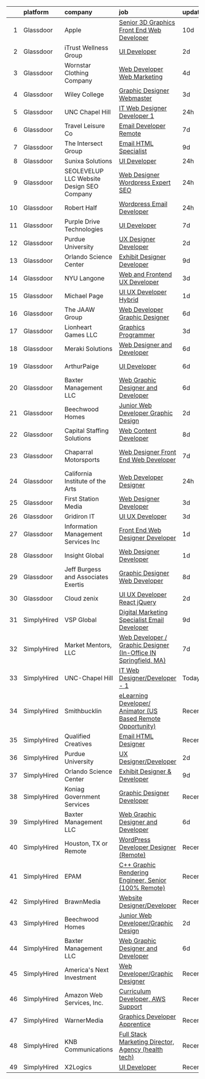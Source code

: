 

|    | platform    | company                                    | job                                                                                                                                                                                                                                                                                                                                                                                                                                                                                                                                                                                                                                                                                                                                                                                                                                                                                                                                                                                                                                                                                                                                                                                                                                                                                                                                                                                                                            | update_time   | location               |
|---:|:------------|:-------------------------------------------|:-------------------------------------------------------------------------------------------------------------------------------------------------------------------------------------------------------------------------------------------------------------------------------------------------------------------------------------------------------------------------------------------------------------------------------------------------------------------------------------------------------------------------------------------------------------------------------------------------------------------------------------------------------------------------------------------------------------------------------------------------------------------------------------------------------------------------------------------------------------------------------------------------------------------------------------------------------------------------------------------------------------------------------------------------------------------------------------------------------------------------------------------------------------------------------------------------------------------------------------------------------------------------------------------------------------------------------------------------------------------------------------------------------------------------------|:--------------|:-----------------------|
|  1 | Glassdoor   | Apple                                      | [Senior 3D Graphics   Front End Web Developer](https://www.glassdoor.com/partner/jobListing.htm?pos=129&ao=1136043&s=58&guid=00000182d8facc9e9c09239ab83f640b&src=GD_JOB_AD&t=SR&vt=w&cs=1_5d07801a&cb=1661497691608&jobListingId=1008071543094&jrtk=3-0-1gbcflj6kkbmv801-1gbcflj72ghrk800-3c5b0316164beead-)                                                                                                                                                                                                                                                                                                                                                                                                                                                                                                                                                                                                                                                                                                                                                                                                                                                                                                                                                                                                                                                                                                                  | 10d           | Cupertino, CA          |
|  2 | Glassdoor   | iTrust Wellness Group                      | [UI Developer](https://www.glassdoor.com/partner/jobListing.htm?pos=124&ao=1136043&s=58&guid=00000182d8facc9e9c09239ab83f640b&src=GD_JOB_AD&t=SR&vt=w&ea=1&cs=1_c9a81a5f&cb=1661497691608&jobListingId=1008089350504&jrtk=3-0-1gbcflj6kkbmv801-1gbcflj72ghrk800-981c0600e38d5cbe-)                                                                                                                                                                                                                                                                                                                                                                                                                                                                                                                                                                                                                                                                                                                                                                                                                                                                                                                                                                                                                                                                                                                                             | 2d            | Greenville, SC         |
|  3 | Glassdoor   | Wornstar Clothing Company                  | [Web Developer   Web Marketing](https://www.glassdoor.com/partner/jobListing.htm?pos=117&ao=1136043&s=58&guid=00000182d8facc9e9c09239ab83f640b&src=GD_JOB_AD&t=SR&vt=w&ea=1&cs=1_4062fc4f&cb=1661497691608&jobListingId=1008083167982&jrtk=3-0-1gbcflj6kkbmv801-1gbcflj72ghrk800-fd17bfe054e60414-)                                                                                                                                                                                                                                                                                                                                                                                                                                                                                                                                                                                                                                                                                                                                                                                                                                                                                                                                                                                                                                                                                                                            | 4d            | Lake in the Hills, IL  |
|  4 | Glassdoor   | Wiley College                              | [Graphic Designer Webmaster](https://www.glassdoor.com/partner/jobListing.htm?pos=119&ao=1136043&s=58&guid=00000182d8facc9e9c09239ab83f640b&src=GD_JOB_AD&t=SR&vt=w&ea=1&cs=1_978958c3&cb=1661497691608&jobListingId=1008084919070&jrtk=3-0-1gbcflj6kkbmv801-1gbcflj72ghrk800-7b0a0c9da61a4b71-)                                                                                                                                                                                                                                                                                                                                                                                                                                                                                                                                                                                                                                                                                                                                                                                                                                                                                                                                                                                                                                                                                                                               | 3d            | Marshall, TX           |
|  5 | Glassdoor   | UNC Chapel Hill                            | [IT Web Designer Developer   1](https://www.glassdoor.com/partner/jobListing.htm?pos=121&ao=1136043&s=58&guid=00000182d8facc9e9c09239ab83f640b&src=GD_JOB_AD&t=SR&vt=w&cs=1_47f2c4e5&cb=1661497691608&jobListingId=1008094021401&jrtk=3-0-1gbcflj6kkbmv801-1gbcflj72ghrk800-66c7d0f1ba60b7fa-)                                                                                                                                                                                                                                                                                                                                                                                                                                                                                                                                                                                                                                                                                                                                                                                                                                                                                                                                                                                                                                                                                                                                 | 24h           | Chapel Hill, NC        |
|  6 | Glassdoor   | Travel   Leisure Co                        | [Email Developer  Remote ](https://www.glassdoor.com/partner/jobListing.htm?pos=123&ao=1136043&s=58&guid=00000182d8facc9e9c09239ab83f640b&src=GD_JOB_AD&t=SR&vt=w&cs=1_6650fde0&cb=1661497691608&jobListingId=1008078533693&jrtk=3-0-1gbcflj6kkbmv801-1gbcflj72ghrk800-767561cd7f52016b-)                                                                                                                                                                                                                                                                                                                                                                                                                                                                                                                                                                                                                                                                                                                                                                                                                                                                                                                                                                                                                                                                                                                                      | 7d            | Orlando, FL            |
|  7 | Glassdoor   | The Intersect Group                        | [Email HTML Specialist](https://www.glassdoor.com/partner/jobListing.htm?pos=109&ao=1110586&s=58&guid=00000182d8facc9e9c09239ab83f640b&src=GD_JOB_AD&t=SR&vt=w&ea=1&cs=1_3aa6aaa2&cb=1661497691607&jobListingId=1008074370447&cpc=47CFDC01B3F81FAC&jrtk=3-0-1gbcflj6kkbmv801-1gbcflj72ghrk800-22c56744a00dd6d9--6NYlbfkN0D3PcU9heefYh9TtgByvMoljOix8d9QGO4-sOduKDD9bT1jZI9CfBWrR-yhgruQBi7BODCzZdeBCVxltjTcoLfa9fjLk7NMFbxIrl9F5qP5psuaO9TR_rl8p70B1b0bwKQhJG9MZh2IuOyJto0tZsNoJrw3F83L99OynJJIDCLJuZYXtySHDGkwyagBHaLJOEPWZdUWi8c9TWGwqlvBTHGNpqFEzjucvwVY6XQieo42BUi1ptyF4fxU2sD87-z6x8Z0ryRBplKFBTz9F5E2PyJbhu1TZpmFSzVslKowyA4hJGedsEKNila5uRA-rvRfSYeVYyGr0ab6YHQ3PNlzOFE3-fwI-wcmStFUxQErvS6Ms-N2n09e6ttTjy9XOfnWdT76aI-Nedt4C4q0ahjquV0jo3BEHR88gVjkRVCpNWl6abiwO1SzKEljahU9J9HrjZ5cBzcWse2JGOLxsOvVumK7fhwn6xeQ3G18NzN_WeE1rUBjuokQsI2dBGt4NYmUw8MD5UkvLbo82A%3D%3D)                                                                                                                                                                                                                                                                                                                                                                                                                                                                                                                                                   | 9d            | Plano, TX              |
|  8 | Glassdoor   | Sunixa Solutions                           | [UI Developer](https://www.glassdoor.com/partner/jobListing.htm?pos=113&ao=1136043&s=58&guid=00000182d8facc9e9c09239ab83f640b&src=GD_JOB_AD&t=SR&vt=w&ea=1&cs=1_60e4aade&cb=1661497691607&jobListingId=1008093911276&jrtk=3-0-1gbcflj6kkbmv801-1gbcflj72ghrk800-c12d46be60d48c3b-)                                                                                                                                                                                                                                                                                                                                                                                                                                                                                                                                                                                                                                                                                                                                                                                                                                                                                                                                                                                                                                                                                                                                             | 24h           | Remote                 |
|  9 | Glassdoor   | SEOLEVELUP  LLC Website Design SEO Company | [Web Designer   Wordpress Expert   SEO](https://www.glassdoor.com/partner/jobListing.htm?pos=105&ao=1110586&s=58&guid=00000182d8facc9e9c09239ab83f640b&src=GD_JOB_AD&t=SR&vt=w&ea=1&cs=1_b856a368&cb=1661497691607&jobListingId=1008094041918&cpc=AF1E4A3695F490BE&jrtk=3-0-1gbcflj6kkbmv801-1gbcflj72ghrk800-15ef0ba5dbf41043--6NYlbfkN0CNayYzF1mBaI40OgT78t3Q2d9IxlwDzhsYR4HK7epYUYZQQ63_v0ZtMDh_a0_anakjPrFUkKhdOPETQj327BphAkRyvrg50_b50QjkGNchxORd-75R_x1Ln5bukeMcCSSR30kjGdQOj3h8Z0-DqOibBKFtjHqbLs2BkgdIBOZWddn7fSH8ztjxsiX0_CD6TIS72_JgwKEhrW9bkHu23n8b1Cbfl7yo1og8inODZxiJPMKLEtTm92RLdpQiLZpAfBBkWkvGZwBsDfNHWGkKM_JZbEyASTEuNJu_B85OCaCikh5_eByTf69g82qcYSts60R8wlSc7sFp0f01dHXE1_lgroj6LxE7A1uvXjwNQYXp6VjcEM2_u9myQYIbMTwhec1y1NPCSXQ71_35Kqsl81Kbh6EOqHEv9u4LloiJQO0yX2uzbX-g3Pxr7EZr3kwvt-i5PXkP57ecxJZp2mW68T4XMBWCYSH8wQVkEk4O5ACIFDWGwRgqkVFvEm818OApeGo%3D)                                                                                                                                                                                                                                                                                                                                                                                                                                                                                                                                                 | 24h           | Oakbrook Terrace, IL   |
| 10 | Glassdoor   | Robert Half                                | [Wordpress   Email Developer](https://www.glassdoor.com/partner/jobListing.htm?pos=107&ao=1110586&s=58&guid=00000182d8facc9e9c09239ab83f640b&src=GD_JOB_AD&t=SR&vt=w&ea=1&cs=1_b39ded57&cb=1661497691607&jobListingId=1008094129687&cpc=FA84DF7EA1EC2398&jrtk=3-0-1gbcflj6kkbmv801-1gbcflj72ghrk800-ad7dca65617e0862--6NYlbfkN0CpzDdaQkua3np5pkmj49lKioZwmwxQ-yx5plwbYmV_M5St0DD8rCm1QOzbrT0uKPiU_YETN9OZWMAYvqAVvziqv0tWsrBfb9XVS8QENNzubeY7G6pOuSsVR_Tq1gxuSk7IeFfqtB3CnThl0DH_25wsSZP4PnG5aKHY3c3LAFTVFarcDktJB3b6y_7Q2NZUPjTlAjhkZfZfdBLpEdN_Xa80NJgxAo8l66RYcE_cVbHsRWpza2wTEOF73tdpGifvM-4Vf0BdUiMBVzg1AQ0rDKiH9tzQBK6ekP4ZYWtxQ_Ma91JfUH60GY7mOrNzPR6qd99z-AZZtgilaDabxcIiEFABbIyLsBSLL5oQrCaN2qM0-IocRCPfVE0j0ytPOdlbC2IfqGOk-AiLOwQWrOBL6eGJdTtEXgBxNfrhqgvYei53r2mDYlAFSqGBq9nJ70pfQTt0VCiUKMoFUkrYPqlmXPx6VsuQ0NWX_DwBR018Y4nq6EORCPkKBGs8_AGqm-hUWxhTJ636RiELiIE7G4saepwPr0jIFaFd1dc6509pEik9YkOAN4nuLhOM8MB-2QNmHtgzw0HYQ99eXg%3D%3D)                                                                                                                                                                                                                                                                                                                                                                                                                                                                             | 24h           | Minneapolis, MN        |
| 11 | Glassdoor   | Purple Drive Technologies                  | [UI Developer](https://www.glassdoor.com/partner/jobListing.htm?pos=114&ao=1136043&s=58&guid=00000182d8facc9e9c09239ab83f640b&src=GD_JOB_AD&t=SR&vt=w&ea=1&cs=1_7a238ccb&cb=1661497691608&jobListingId=1008078525467&jrtk=3-0-1gbcflj6kkbmv801-1gbcflj72ghrk800-32b0d37c21cbbe82-)                                                                                                                                                                                                                                                                                                                                                                                                                                                                                                                                                                                                                                                                                                                                                                                                                                                                                                                                                                                                                                                                                                                                             | 7d            | Texas City, TX         |
| 12 | Glassdoor   | Purdue University                          | [UX Designer Developer](https://www.glassdoor.com/partner/jobListing.htm?pos=118&ao=1136043&s=58&guid=00000182d8facc9e9c09239ab83f640b&src=GD_JOB_AD&t=SR&vt=w&ea=1&cs=1_84e307f0&cb=1661497691608&jobListingId=1008088691267&jrtk=3-0-1gbcflj6kkbmv801-1gbcflj72ghrk800-684e4c4a2876fc9b-)                                                                                                                                                                                                                                                                                                                                                                                                                                                                                                                                                                                                                                                                                                                                                                                                                                                                                                                                                                                                                                                                                                                                    | 2d            | Remote                 |
| 13 | Glassdoor   | Orlando Science Center                     | [Exhibit Designer   Developer](https://www.glassdoor.com/partner/jobListing.htm?pos=101&ao=1110586&s=58&guid=00000182d8facc9e9c09239ab83f640b&src=GD_JOB_AD&t=SR&vt=w&ea=1&cs=1_fd5ffc68&cb=1661497691606&jobListingId=1008073917846&cpc=70E6D4E49C80165A&jrtk=3-0-1gbcflj6kkbmv801-1gbcflj72ghrk800-19530d0494599900--6NYlbfkN0Dlo60a_d6b-ZbHMAl1R6dg8b70dlJGCHmV1YUp37ql6Hlxf0AnVUQRHMpH0SGJAODkvMvtI4dD_VJ0FBAIEo24wrR-cBIVwY62V4nP7xc-cspw_Gy2QAJq22aWSQK0-k-P8GtrQKWis7qdeFrSuAc2CL0nTVehODDXxeTLKoX6ib_LUZVjOw0QBorjH4VwKi3SDchvznTMVSnBSRcLO4S2x0esCpmTl_lNif4EPeiOJwW-Czl9yk4fG3tVUCHwjxyAWMFEBr0imLM-c1qMSUro5EZt5PVzfRYzKmE9MEuHpJAgHnxiA1TStOD0n4255DgUpMS-Eiu7e99gQtNzQoU_S4kBtBhDOI5TDzWeqKhdyJUWe3TX8pSyaxmUovr613YG1WdYPc2JLlH-Ch4SLE8BHdaEltg07Rg5s3EnPNRae66J1mIdBUJzfkOr4BO_Ko2qhUz52upc-NRpizlU5g0Lz13vfoh5QFJiWcrmuCWmC3E7_HFiLCWjnQH1LS_rnVD9r9sWVlrQ-A%3D%3D)                                                                                                                                                                                                                                                                                                                                                                                                                                                                                                                                            | 9d            | Orlando, FL            |
| 14 | Glassdoor   | NYU Langone                                | [Web and Frontend UX Developer](https://www.glassdoor.com/partner/jobListing.htm?pos=128&ao=1136043&s=58&guid=00000182d8facc9e9c09239ab83f640b&src=GD_JOB_AD&t=SR&vt=w&cs=1_b39eb844&cb=1661497691608&jobListingId=1008087488369&jrtk=3-0-1gbcflj6kkbmv801-1gbcflj72ghrk800-d28eaa8415e325d1-)                                                                                                                                                                                                                                                                                                                                                                                                                                                                                                                                                                                                                                                                                                                                                                                                                                                                                                                                                                                                                                                                                                                                 | 3d            | New York, NY           |
| 15 | Glassdoor   | Michael Page                               | [UI   UX Developer   Hybrid](https://www.glassdoor.com/partner/jobListing.htm?pos=111&ao=1110586&s=58&guid=00000182d8facc9e9c09239ab83f640b&src=GD_JOB_AD&t=SR&vt=w&cs=1_ad282633&cb=1661497691607&jobListingId=1008091261028&cpc=C4A69CCDBB3B9599&jrtk=3-0-1gbcflj6kkbmv801-1gbcflj72ghrk800-236d1ebb8d4e2002--6NYlbfkN0BR3ykMnr3Vw97HK5IC0i9Uo32NXohanwqRY-CI8z69bl4xOa6Yve6w6NlWd53uNOdM6UvQMTWBI4PG-DLRy0NX1gXt8KxeAThP_eklo7KVtmPskiUYyPUwQqoJFljjdfXNGJ4ZEraIIE5JU2yZ11M_SKpRGnaHUUI9dM6-ylAUgTiJiQ-GnCyv5hWx0esYsz0o0hQ0tCw4refmkYAnoHHuWfg_TlZBG8RVgjIJ1lxQxnBX3AWCqreshRygT9K5Vrz7-F5y9A4A5r1M7yflmy7BwDulCi6YOxO_bH6iGgcQXRodKE18pAsb4II4ucJMSVJm2rGsEc61eKL1AjucHgkAML7fVeDlJpd9vTViaiP7bXmyXwLjzEimlncIxjvgNk4ypeCyI_MChC3Hpn1nviVXPc1n1Ms0qgRnq_qLjUR7zyPwPpAhoE9C-eWUA42lmh_osJKXf68C8Xh-QUMNacCudAEC-J84sQ1t4qVFD8-RpwKFht31y3yLVeUCtooR8g3vWsr_At0-r4qhPfPrBhB7zN-xcdEPhfd-D66V-AwKUVVv1pyDgLfOxq4gqltiX7-ipHM1w1uLGPw1OLW5UWhocMWGS5xl73Z5kgRL4zLpfJBvsIVRvLyALndrbw12cL5lxyT-f0HNpo3hLCZWXHwc7q_rNQ41WkRIXz4zz5JvU7E6eY8Yq4JLSr1yqmBJjLpAptjIEXXuyd8fbF2jA3abllkutnGG61I5XKU1BdBd98BAkFsQU4QhK2NBMyUbQhJKCWb8OJhgSt01vxU5Tu8tMnb0e0lBJ75zTn1DVROk6LJrSAOibAFqcL9f6KEaonbEXYfqQe2hwE4NKo4yeaYK-1vtyEONvkfH8I5Sk-iFBWPn5R4WBLIsqqg3io7mZu5EzuXipj5WE4tNHX45gJTuyn59kcFsch_yfRAoQscC34BsUDKV6oMQ2ZC9UrRbctzOj5JH0Hrm2cfa1Xf5qm9tHMDmPVJPAc-mN2TNBFQ-GZdCXzV_K7mXXqYjKntPJsFccBtuXuI1S2yC15VegUhniJznmvwIL_c%3D) | 1d            | New York, NY           |
| 16 | Glassdoor   | The JAAW Group                             | [Web Developer Graphic Designer](https://www.glassdoor.com/partner/jobListing.htm?pos=116&ao=1136043&s=58&guid=00000182d8facc9e9c09239ab83f640b&src=GD_JOB_AD&t=SR&vt=w&ea=1&cs=1_d1309a35&cb=1661497691608&jobListingId=1008080633516&jrtk=3-0-1gbcflj6kkbmv801-1gbcflj72ghrk800-5abbcc4b1884925f-)                                                                                                                                                                                                                                                                                                                                                                                                                                                                                                                                                                                                                                                                                                                                                                                                                                                                                                                                                                                                                                                                                                                           | 6d            | Cottonwood Heights, UT |
| 17 | Glassdoor   | Lionheart Games  LLC                       | [Graphics Programmer](https://www.glassdoor.com/partner/jobListing.htm?pos=127&ao=1136043&s=58&guid=00000182d8facc9e9c09239ab83f640b&src=GD_JOB_AD&t=SR&vt=w&ea=1&cs=1_13231740&cb=1661497691608&jobListingId=1008086872860&jrtk=3-0-1gbcflj6kkbmv801-1gbcflj72ghrk800-1ff40fe6c0fd6e7b-)                                                                                                                                                                                                                                                                                                                                                                                                                                                                                                                                                                                                                                                                                                                                                                                                                                                                                                                                                                                                                                                                                                                                      | 3d            | Atlanta, GA            |
| 18 | Glassdoor   | Meraki Solutions                           | [Web Designer and Developer](https://www.glassdoor.com/partner/jobListing.htm?pos=106&ao=1110586&s=58&guid=00000182d8facc9e9c09239ab83f640b&src=GD_JOB_AD&t=SR&vt=w&ea=1&cs=1_c50e4f8f&cb=1661497691607&jobListingId=1008081345836&cpc=AC285F3A3ECA6BB0&jrtk=3-0-1gbcflj6kkbmv801-1gbcflj72ghrk800-20fcbee1eb88c48d--6NYlbfkN0BWi3eEu-Q0UpxkIUpdrJzmOxHi_XGcoZO2CjQXftiTGI9fTokWfZjTPkpzgBplrcMHEj60FUOAAjJF_SEv7CdTX2l153xa5mQfM55bnHf2pCufnXbA_nbXhgULVW4M0NFEb8U0XItsl9xVUnBCmHEpoi_IUS2Qom6lIOV5pTXvIXF_NF9MsHTArhePxnKDA4pB_ooycQJAmEOYLcQ0fGUEf7TrFX_BzswKJNT4uER-fuYaDlWM3_mg5Jheq5CBLCIxmecqgpXzOMhH855UIpACHEIqUx3ULRoCNObPPTtOD2CJWpfkcOpJzXLrSC2BGiYSl767neJ3bkj9CaFARrZU9QxA8gHv1n2K8NOzL4HsuyENBhaRx1r2DMlGi0jVWv0zAb0BaaWqeXSSX9Wx1Z2WS5n6xAQcsoYiQeordt_kXwlcGCJbtl6hA58BGGHLsJ4oSvk5pExAXOl6DnBcx8H0SFyXr4qTG6moCEyC_zlSXl6thtuR6WD9G_X0ZGyMtHhwC1jJ6srPBq_76QVaSODuUvSm9OEpy4Q%3D)                                                                                                                                                                                                                                                                                                                                                                                                                                                                                                                            | 6d            | Remote                 |
| 19 | Glassdoor   | ArthurPaige                                | [UI Developer](https://www.glassdoor.com/partner/jobListing.htm?pos=126&ao=1136043&s=58&guid=00000182d8facc9e9c09239ab83f640b&src=GD_JOB_AD&t=SR&vt=w&cs=1_f729e08b&cb=1661497691608&jobListingId=1008081714942&jrtk=3-0-1gbcflj6kkbmv801-1gbcflj72ghrk800-4ff1658bb05215b4-)                                                                                                                                                                                                                                                                                                                                                                                                                                                                                                                                                                                                                                                                                                                                                                                                                                                                                                                                                                                                                                                                                                                                                  | 6d            | Fort Meade, MD         |
| 20 | Glassdoor   | Baxter Management LLC                      | [Web Graphic Designer and Developer](https://www.glassdoor.com/partner/jobListing.htm?pos=103&ao=1110586&s=58&guid=00000182d8facc9e9c09239ab83f640b&src=GD_JOB_AD&t=SR&vt=w&ea=1&cs=1_deeace05&cb=1661497691606&jobListingId=1008081304458&cpc=BCC169F53084E245&jrtk=3-0-1gbcflj6kkbmv801-1gbcflj72ghrk800-d87ffb8facdcd3fb--6NYlbfkN0AEPUwOezrB67J58irlIC6kh9bOcG3IwVTpbUphOygsMmO9dJGqAwHHCfV7eXQGkUUA4W0R5T2sPgR8i9BgOe847B1fReFN7whdxr7dxhrF1kFs-kdfJ3uG-CxxxoVtRiFyLm-ajvsvxBs_JycBHFHGM3VLXX8dmFPFGgEw8Nvn_5ftwoavHYjKA1VUeNGIcUiERwQhBSHVQpvXkqCjqB8r0VFBUQfSoXx3MlX8wVfajllzTIeNxbB_DjgxPDZ3inQ-4g1uzabunYaGz8jWl5vUaQlE8DutyEWGf4-L2ShtR_VzIxR5HHJf59XJ7R5B_g7ftFH8CbByCJlKtSOQScIhl5TOmgapWgS9gSZMl-rDAmTZy4gFwY3rWD-KKk8WFwtUqnElok3EY4-Mar5pnKGb_oKvGwXJl5RpaAye43Mp9YI8C7TmTniDEkYg6br94SgNk7QIo7DNjAcsZIXQsyqLDP6cTj1aQjKjQA37t3TnGGo-rSSBGgPUUr5KujHy0QCnKLsDqHWfCWsEy-mpVaAl)                                                                                                                                                                                                                                                                                                                                                                                                                                                                                                                                  | 6d            | Columbia, TN           |
| 21 | Glassdoor   | Beechwood Homes                            | [Junior Web Developer Graphic Design](https://www.glassdoor.com/partner/jobListing.htm?pos=102&ao=1110586&s=58&guid=00000182d8facc9e9c09239ab83f640b&src=GD_JOB_AD&t=SR&vt=w&ea=1&cs=1_e29ef13f&cb=1661497691606&jobListingId=1008088154777&cpc=0FE1F5EA2BC84A01&jrtk=3-0-1gbcflj6kkbmv801-1gbcflj72ghrk800-e5a75d5371e116ff--6NYlbfkN0AS57DkDylVShPhgOjpRgGCZifuE7BsZsr_ouSWgREGsfugbRmSlEtncIuNf3vDBCeyf68J5nZxZYEBubrvQ1Ya8lET2qj_ldh_tX8aXNGnMUZvZOcjXoF8rdJSE9KivNXCcOCPsmf3eYDd9pdbtRh9uiWPtwamluq1FfF4sJ2rRcNFmpW5XEK0bxZwXqCypem-spHImgMFC0tO5dTP1Woazw5d18Zd0Ni5wgrloUbw9_BLIyk-fRuTny1iqy6TH9RzM_jU2-W6zGCbqqrqQLWus52oBaiGSxjh_bUhTeCamk5J_uELNP3G0Aaqz06mlEmBMMktQgPOH3lbjEy6iq8Fem6YeBuSfRcXckwkbwOHExTpuC3x3ltFkajLDdzbNnnRybwIqTdgOMmz5KMwqmaRrZT58FXeIuG-v4n6-SI9Ujfs_B2sXWEO78s0u-ismHgKUEKMk-qjImiBDVgxTaq7yQwDWjgF2JRkRVHPJHcEFeJ5CxotlCfK7NdGdu2kPd3f4SK-jh7JDeZG-76rTx1g)                                                                                                                                                                                                                                                                                                                                                                                                                                                                                                                                 | 2d            | Jericho, NY            |
| 22 | Glassdoor   | Capital Staffing Solutions                 | [Web Content Developer](https://www.glassdoor.com/partner/jobListing.htm?pos=112&ao=1110586&s=58&guid=00000182d8facc9e9c09239ab83f640b&src=GD_JOB_AD&t=SR&vt=w&ea=1&cs=1_c03c5e4e&cb=1661497691608&jobListingId=1008076145332&cpc=3BA4CE39D5B5DEF5&jrtk=3-0-1gbcflj6kkbmv801-1gbcflj72ghrk800-8bb32b42024fd11d--6NYlbfkN0AHXq2vAVwR3IH7wgnTMdWCa3HguypIXx0DFudX-u0zu6XSU0N9gDGCMsnO9yvyAfOBmM0fm9Ew2n-iPCtQH5KjFYoP65k9zOhdkHSR8pSP84WNl7tb9LhBHqSW26SPAcgRqY92wchbV1YjTogn0oetfvIM8cBqnccKlMzZCIp-UdAakgeYThMjmhEtV8vcX70J60xS0UkKWOud5UDures8UXd9QPecOK8Xu4zoUFWN5ad344nYBjYP22pxOs654mdXdZScGhR3H9lE-toFoYUESso648l4zgfAL3VXxWju3qHXSllzgw3ycDESXb5k7GTqNDyhbTa1tqHn4Skq5n0SSBgFTEHW6o5TSbl8WcYehJwSdGDlX-zTgD0ZfWkBA1akrCWhyAmlrKI3KVFR8A5RUL2A_mbCq7M3b41xvQ5iUGoSyKCTfjrb7sRKY2PzMaZ-eJu_gQ7w-X1oqhoSF0gmeq7jPBBnoKZaW9717ootW8MrOrZlcgq_weIKrvbmX9k%3D)                                                                                                                                                                                                                                                                                                                                                                                                                                                                                                                                                                 | 8d            | Remote                 |
| 23 | Glassdoor   | Chaparral Motorsports                      | [Web Designer Front End Web Developer](https://www.glassdoor.com/partner/jobListing.htm?pos=122&ao=1136043&s=58&guid=00000182d8facc9e9c09239ab83f640b&src=GD_JOB_AD&t=SR&vt=w&ea=1&cs=1_d5e409b9&cb=1661497691608&jobListingId=1008079632551&jrtk=3-0-1gbcflj6kkbmv801-1gbcflj72ghrk800-e857e11fe7305306-)                                                                                                                                                                                                                                                                                                                                                                                                                                                                                                                                                                                                                                                                                                                                                                                                                                                                                                                                                                                                                                                                                                                     | 7d            | San Bernardino, CA     |
| 24 | Glassdoor   | California Institute of the Arts           | [Web Developer Designer](https://www.glassdoor.com/partner/jobListing.htm?pos=130&ao=1136043&s=58&guid=00000182d8facc9e9c09239ab83f640b&src=GD_JOB_AD&t=SR&vt=w&cs=1_b3202dfa&cb=1661497691608&jobListingId=1008094568158&jrtk=3-0-1gbcflj6kkbmv801-1gbcflj72ghrk800-e52ef2d36ca00a2a-)                                                                                                                                                                                                                                                                                                                                                                                                                                                                                                                                                                                                                                                                                                                                                                                                                                                                                                                                                                                                                                                                                                                                        | 24h           | Valencia, CA           |
| 25 | Glassdoor   | First Station Media                        | [Web Designer   Developer](https://www.glassdoor.com/partner/jobListing.htm?pos=115&ao=1136043&s=58&guid=00000182d8facc9e9c09239ab83f640b&src=GD_JOB_AD&t=SR&vt=w&ea=1&cs=1_d5defe60&cb=1661497691608&jobListingId=1008085788316&jrtk=3-0-1gbcflj6kkbmv801-1gbcflj72ghrk800-56e2818a0edd9ec5-)                                                                                                                                                                                                                                                                                                                                                                                                                                                                                                                                                                                                                                                                                                                                                                                                                                                                                                                                                                                                                                                                                                                                 | 3d            | Remote                 |
| 26 | Glassdoor   | Gridiron IT                                | [UI UX Developer](https://www.glassdoor.com/partner/jobListing.htm?pos=108&ao=1110586&s=58&guid=00000182d8facc9e9c09239ab83f640b&src=GD_JOB_AD&t=SR&vt=w&ea=1&cs=1_891b1b24&cb=1661497691607&jobListingId=1008086224184&cpc=3BA4CE39D5B5DEF5&jrtk=3-0-1gbcflj6kkbmv801-1gbcflj72ghrk800-9a1b8e339489a7e4--6NYlbfkN0CTHA6cd59lXtQJ-DuZtBHQsSjOn019HaVEc20FtZol1_8bPJW14iotuMuGn0biAaHQ9HKGt7to1xAYLiXT9W7Tdq-hcprx5a_7BM7gnGTPFZMlmrTbtNRLFSf6XAlRk_PtaSma9ZcqiDOUyMRO82OdfXGhw0fAm7EKaReO6M5hD4X1PQRgU3PHY3ulbG2OsMMClU6CwNOf7ulzuxa6oTQf6dqvJQgPWiE9ovMYw0UjXktlOE8dqfHl-L1SZeTrTh1sMNmy0HC_mxwXro1EqqLFX2B5UUVph8diEU7sCKLDSeXLn0pUz_4_GiJExoEqLf7S1KUFhGdOj4oB-sJp_uFzfU4CdW3I5QqclZZISBHpF32a9vqvjYRZmtLWHd39ti6Z5fb-yx0G35vYcsWsIP8PUoaYHl-TsC8J9O11v8AE6maLXSe6bpUDZVl7sqTwX5qHHUGt6zrMtWRjvmDpLJDxr_NXS_wwe_jFDDhsmrirqm32d3P-zD0ns6BhDoF0HzdOYH1955_-hA%3D%3D)                                                                                                                                                                                                                                                                                                                                                                                                                                                                                                                                                         | 3d            | Remote                 |
| 27 | Glassdoor   | Information Management Services  Inc       | [Front End Web Designer Developer](https://www.glassdoor.com/partner/jobListing.htm?pos=125&ao=1136043&s=58&guid=00000182d8facc9e9c09239ab83f640b&src=GD_JOB_AD&t=SR&vt=w&ea=1&cs=1_33dee8b3&cb=1661497691608&jobListingId=1008091268998&jrtk=3-0-1gbcflj6kkbmv801-1gbcflj72ghrk800-6adbb7d2f8679a95-)                                                                                                                                                                                                                                                                                                                                                                                                                                                                                                                                                                                                                                                                                                                                                                                                                                                                                                                                                                                                                                                                                                                         | 1d            | Beltsville, MD         |
| 28 | Glassdoor   | Insight Global                             | [Web Designer Developer](https://www.glassdoor.com/partner/jobListing.htm?pos=110&ao=1110586&s=58&guid=00000182d8facc9e9c09239ab83f640b&src=GD_JOB_AD&t=SR&vt=w&ea=1&cs=1_3828dd93&cb=1661497691607&jobListingId=1008091208385&cpc=FA84DF7EA1EC2398&jrtk=3-0-1gbcflj6kkbmv801-1gbcflj72ghrk800-096e8a0cc82cff96--6NYlbfkN0BKkHZu3wF05EeDimN_p6sYpKCMArvwa95YdH7UpkaBCobj99dZAfyu-RdhhpqQts8jrjn6oE_J_tCSd5pdIY9hTWhsiwlD7BAzoGfPF8vF2d5XWCY96HDP_m5erXNmPFmF1TvBRrKyyZyUZt0AxRyH_4Oghb-2zPN_ZUDXuiZ_Wz7FvOPiwNJEw-BuChnPk-S7g5cSUqmtc4xew1tWc2hcLDCH5M4gY3huFozPhK0BFQSJGFZ__rHWJD_btyv2v0ztmUqmgMbCkMZXgaum67E6I_Ba3JcYOFqbGPhTFOZghVqq5ADG9fhmBbiNYpdJfL-Nf6_sj6O66PF_FnSvgk16gyldpEDOou01xVdW7gVCwnobcr6QFB49_UdrpwAdgb_oWHRuVhz6CYDFgHsIohHxznqZKxhWTqDwZ4ZI9so-eIhSeDOj5kXNtw6Im3PIjtS5vOLanFQZgnbcAA2VdWA-z8Al9HAQAdPz2p8LWxeEgEdNnk7s-lcR1E1y3VQGSHlTxgvVvQV7LPk9UylLQ6Nb)                                                                                                                                                                                                                                                                                                                                                                                                                                                                                                                                              | 1d            | Fort Worth, TX         |
| 29 | Glassdoor   | Jeff Burgess and Associates Exertis        | [Graphic Designer   Web Developer](https://www.glassdoor.com/partner/jobListing.htm?pos=104&ao=1110586&s=58&guid=00000182d8facc9e9c09239ab83f640b&src=GD_JOB_AD&t=SR&vt=w&ea=1&cs=1_86c27065&cb=1661497691606&jobListingId=1008076372450&cpc=4B86475FAF393599&jrtk=3-0-1gbcflj6kkbmv801-1gbcflj72ghrk800-a87381051c7c70d8--6NYlbfkN0BBGG9LMNqL16EzDx9S3nKk4b6IwprgSJginr0DZD_oW5yEAmn-tqn__dirEdhobilUXGynBkX8oC05O4qGCNbFpzJlkWEmzWOj6hDMGr8hgeZZtwdzUglKGrgSBvKyoEWlhFZg9sdHmlu0-YUGSwGzMxLwzPQvGfaKm9_uYY2dOVJBHGmnbJkXogK6MyeLNyQXl7FMKP5ap2n1JHMzfpr2OKidtyCs7iF--HOecHU22GwRK3C2SdeCHHWJRbY7o82UYVwLb5tumO3pHFvYWOYByfG5MmOWJagSvzPFppf4h_WNwf52mdCqbSx4CbGCpgXtZxv1Z4-aR1Vnd3IlRdmqI0wVgSc3tIcqSmJOfRP-JtI0mWFGgrjTd9DQKzX7eZ9bBPPlgK2VGEefqjkN2QzMCADtM_593oJZx162DEtl0rvquVJ_e2uXhtrioq0_pPkfc-ZTxpZ3BzvQOcyfkAi9b6-wAg92LjxemFUJRjPQKdc3uKV7dEvk7BO5pTE77LisyK6yEhPtxQ%3D%3D)                                                                                                                                                                                                                                                                                                                                                                                                                                                                                                                                        | 8d            | San Rafael, CA         |
| 30 | Glassdoor   | Cloud zenix                                | [UI UX Developer React   jQuery](https://www.glassdoor.com/partner/jobListing.htm?pos=120&ao=1136043&s=58&guid=00000182d8facc9e9c09239ab83f640b&src=GD_JOB_AD&t=SR&vt=w&ea=1&cs=1_69b13723&cb=1661497691608&jobListingId=1008088308620&jrtk=3-0-1gbcflj6kkbmv801-1gbcflj72ghrk800-36722cc437149121-)                                                                                                                                                                                                                                                                                                                                                                                                                                                                                                                                                                                                                                                                                                                                                                                                                                                                                                                                                                                                                                                                                                                           | 2d            | Remote                 |
| 31 | SimplyHired | VSP Global                                 | [Digital Marketing Specialist Email Developer](https://www.simplyhired.com/job/sNgbcYdkaCHEXe_4kFLdKlQIDEyyUWyhw-Ty2-ZA2fw8m1ealThR_g?q=graphic+developer)                                                                                                                                                                                                                                                                                                                                                                                                                                                                                                                                                                                                                                                                                                                                                                                                                                                                                                                                                                                                                                                                                                                                                                                                                                                                     | 9d            | Remote                 |
| 32 | SimplyHired | Market Mentors, LLC                        | [Web Developer / Graphic Designer (In-Office IN Springfield, MA)](https://www.simplyhired.com/job/O2JM3P62yfgrJ7vbOJJ1DIO2ROdM60FcioKWWNCu4XXvn1FU8pnANw?q=graphic+developer)                                                                                                                                                                                                                                                                                                                                                                                                                                                                                                                                                                                                                                                                                                                                                                                                                                                                                                                                                                                                                                                                                                                                                                                                                                                  | 7d            | Hartford, CT           |
| 33 | SimplyHired | UNC-Chapel Hill                            | [IT Web Designer/Developer - 1](https://www.simplyhired.com/job/jCHMeCF8fnyWRI_h4oi3539G4-7TAOaBJBMir5TGl5xbNlxlkIFpZg?q=graphic+developer)                                                                                                                                                                                                                                                                                                                                                                                                                                                                                                                                                                                                                                                                                                                                                                                                                                                                                                                                                                                                                                                                                                                                                                                                                                                                                    | Today         | Chapel Hill, NC        |
| 34 | SimplyHired | Smithbucklin                               | [eLearning Developer/ Animator (US Based Remote Opportunity)](https://www.simplyhired.com/job/o0wXkuWE5GmspCcePui9IkAEPg1-7AWcdL2hMWar8TyjH9xKOYroQQ?q=graphic+developer)                                                                                                                                                                                                                                                                                                                                                                                                                                                                                                                                                                                                                                                                                                                                                                                                                                                                                                                                                                                                                                                                                                                                                                                                                                                      | Recently      | Old Lyme, CT           |
| 35 | SimplyHired | Qualified Creatives                        | [Email HTML Designer](https://www.simplyhired.com/job/U0cgQfoO-AnrrWdPVQnKgrN5wt3Ijs7aOi0pL0rsuXWeYtR2qS2jkg?q=graphic+developer)                                                                                                                                                                                                                                                                                                                                                                                                                                                                                                                                                                                                                                                                                                                                                                                                                                                                                                                                                                                                                                                                                                                                                                                                                                                                                              | Recently      | United States          |
| 36 | SimplyHired | Purdue University                          | [UX Designer/Developer](https://www.simplyhired.com/job/dUxEBWVO4eY2-lVFgLBBmlWu0LKhxG17m_xYDrdv3cIF7ASAuVPspg?q=graphic+developer)                                                                                                                                                                                                                                                                                                                                                                                                                                                                                                                                                                                                                                                                                                                                                                                                                                                                                                                                                                                                                                                                                                                                                                                                                                                                                            | 2d            | Remote                 |
| 37 | SimplyHired | Orlando Science Center                     | [Exhibit Designer & Developer](https://www.simplyhired.com/job/JpuP0DVPATVwH0-XnxFsc8nJ-z6kfBqXsh9luvt7lVv6oPB3kNfQcg?q=graphic+developer)                                                                                                                                                                                                                                                                                                                                                                                                                                                                                                                                                                                                                                                                                                                                                                                                                                                                                                                                                                                                                                                                                                                                                                                                                                                                                     | 9d            | Orlando, FL            |
| 38 | SimplyHired | Koniag Government Services                 | [Graphic Designer Developer](https://www.simplyhired.com/job/eMLheDI_H-P4alVYtvpJsAM4SaqlKx0FAPOP2fVuMcNLwdPD76N1pw?q=graphic+developer)                                                                                                                                                                                                                                                                                                                                                                                                                                                                                                                                                                                                                                                                                                                                                                                                                                                                                                                                                                                                                                                                                                                                                                                                                                                                                       | Recently      | Chantilly, VA          |
| 39 | SimplyHired | Baxter Management LLC                      | [Web Graphic Designer and Developer](https://www.simplyhired.com/job/OLBZM1dT_aJoxR290t7MaioVBXZe3xqhanlaPARj54mrrF6_0tNS4Q?q=graphic+developer)                                                                                                                                                                                                                                                                                                                                                                                                                                                                                                                                                                                                                                                                                                                                                                                                                                                                                                                                                                                                                                                                                                                                                                                                                                                                               | 6d            | Columbia, TN           |
| 40 | SimplyHired | Houston, TX or Remote                      | [WordPress Developer Designer (Remote)](https://www.simplyhired.com/job/h5NIRqnG6nzwtBLlFlrT64773r4CAOGZWfW6vATD8Z8CzAc7NchDIg?q=graphic+developer)                                                                                                                                                                                                                                                                                                                                                                                                                                                                                                                                                                                                                                                                                                                                                                                                                                                                                                                                                                                                                                                                                                                                                                                                                                                                            | Recently      | The Woodlands, TX      |
| 41 | SimplyHired | EPAM                                       | [C++ Graphic Rendering Engineer, Senior (100% Remote)](https://www.simplyhired.com/job/3tNJxgWLjwY1ZKGMjRgmLv02TGPNbYH8XZkF__ktRQg-hYEG_PW5mg?q=graphic+developer)                                                                                                                                                                                                                                                                                                                                                                                                                                                                                                                                                                                                                                                                                                                                                                                                                                                                                                                                                                                                                                                                                                                                                                                                                                                             | Recently      | United States          |
| 42 | SimplyHired | BrawnMedia                                 | [Website Designer/Developer](https://www.simplyhired.com/job/78BxKl1R6BpfuVu8Kpk-1cxMOjiHDgxQMPxrbQ5J7eWU9PbYxXCHNA?q=graphic+developer)                                                                                                                                                                                                                                                                                                                                                                                                                                                                                                                                                                                                                                                                                                                                                                                                                                                                                                                                                                                                                                                                                                                                                                                                                                                                                       | Recently      | Albany, NY             |
| 43 | SimplyHired | Beechwood Homes                            | [Junior Web Developer/Graphic Design](https://www.simplyhired.com/job/MgOXcUeRDitKLWzmCLYWTzaqzVfpJ4TfRLV36shZponotd_YSXVZvQ?q=graphic+developer)                                                                                                                                                                                                                                                                                                                                                                                                                                                                                                                                                                                                                                                                                                                                                                                                                                                                                                                                                                                                                                                                                                                                                                                                                                                                              | 2d            | Jericho, NY            |
| 44 | SimplyHired | Baxter Management LLC                      | [Web Graphic Designer and Developer](https://www.simplyhired.com/job/OLBZM1dT_aJoxR290t7MaioVBXZe3xqhanlaPARj54mrrF6_0tNS4Q?q=graphic+developer)                                                                                                                                                                                                                                                                                                                                                                                                                                                                                                                                                                                                                                                                                                                                                                                                                                                                                                                                                                                                                                                                                                                                                                                                                                                                               | 6d            | Columbia, TN           |
| 45 | SimplyHired | America's Next Investment                  | [Web Developer/Graphic Designer](https://www.simplyhired.com/job/QKwnvzyJ3bxiARhKlegLVhaw81y94PL1LG5kNUd4756_Fej731e07w?q=graphic+developer)                                                                                                                                                                                                                                                                                                                                                                                                                                                                                                                                                                                                                                                                                                                                                                                                                                                                                                                                                                                                                                                                                                                                                                                                                                                                                   | Recently      | Woodland Hills, CA     |
| 46 | SimplyHired | Amazon Web Services, Inc.                  | [Curriculum Developer, AWS Support](https://www.simplyhired.com/job/VJ2mxpB_C3RiZ9WEdGHt_L8L7tDgh2uUlbSQc1Inzt2mb5hjGzhRXQ?q=graphic+developer)                                                                                                                                                                                                                                                                                                                                                                                                                                                                                                                                                                                                                                                                                                                                                                                                                                                                                                                                                                                                                                                                                                                                                                                                                                                                                | Recently      | Remote                 |
| 47 | SimplyHired | WarnerMedia                                | [Graphics Developer Apprentice](https://www.simplyhired.com/job/TIWR2cIJPHyYTLpGtJkGHpgD9pgZuXlGnszqk72nIuXk_6X6yfFdtQ?q=graphic+developer)                                                                                                                                                                                                                                                                                                                                                                                                                                                                                                                                                                                                                                                                                                                                                                                                                                                                                                                                                                                                                                                                                                                                                                                                                                                                                    | Recently      | Atlanta, GA            |
| 48 | SimplyHired | KNB Communications                         | [Full Stack Marketing Director, Agency (health tech)](https://www.simplyhired.com/job/Lywdgqr3NqjkI7Mx_xCKsQjK9_HT9gJaCQnNvHzYPtceGTs5vsDwYw?q=graphic+developer)                                                                                                                                                                                                                                                                                                                                                                                                                                                                                                                                                                                                                                                                                                                                                                                                                                                                                                                                                                                                                                                                                                                                                                                                                                                              | Recently      | Remote                 |
| 49 | SimplyHired | X2Logics                                   | [UI Developer](https://www.simplyhired.com/job/K7e7k8DCr3xU0Za6gglqUSb8upBvvxxXPj9or0Do1zCdHLu7dosWWA?q=graphic+developer)                                                                                                                                                                                                                                                                                                                                                                                                                                                                                                                                                                                                                                                                                                                                                                                                                                                                                                                                                                                                                                                                                                                                                                                                                                                                                                     | Recently      | Remote                 |